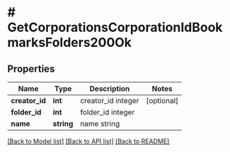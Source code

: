 # # GetCorporationsCorporationIdBookmarksFolders200Ok

## Properties

Name | Type | Description | Notes
------------ | ------------- | ------------- | -------------
**creator_id** | **int** | creator_id integer | [optional]
**folder_id** | **int** | folder_id integer |
**name** | **string** | name string |

[[Back to Model list]](../../README.md#models) [[Back to API list]](../../README.md#endpoints) [[Back to README]](../../README.md)
